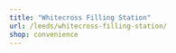 ```yaml
---
title: "Whitecross Filling Station"
url: /leeds/whitecross-filling-station/
shop: convenience
---
```

